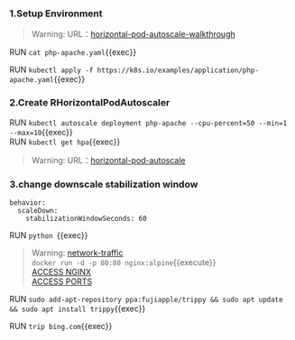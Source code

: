### 1.Setup Environment 
>Warning:  URL：[horizontal-pod-autoscale-walkthrough](https://kubernetes.io/docs/tasks/run-application/horizontal-pod-autoscale-walkthrough)

RUN `cat php-apache.yaml`{{exec}}  

RUN `kubectl apply -f https://k8s.io/examples/application/php-apache.yaml`{{exec}}


### 2.Create RHorizontalPodAutoscaler

RUN `kubectl autoscale deployment php-apache --cpu-percent=50 --min=1 --max=10`{{exec}}  
RUN `kubectl get hpa`{{exec}}  

>Warning:  URL：[horizontal-pod-autoscale](https://kubernetes.io/docs/tasks/run-application/horizontal-pod-autoscale)


### 3.change downscale stabilization window 

```
behavior:
  scaleDown:
    stabilizationWindowSeconds: 60
```





RUN `python `{{exec}}      




>Warning:  [network-traffic](https://github.com/killercoda/scenario-examples/blob/main/network-traffic/step1.md)     
`docker run -d -p 80:80 nginx:alpine`{{execute}}       
[ACCESS NGINX]({{TRAFFIC_HOST1_80}})    
[ACCESS PORTS]({{TRAFFIC_SELECTOR}})


RUN `sudo add-apt-repository ppa:fujiapple/trippy && sudo apt update && sudo apt install trippy`{{exec}} 

RUN `trip bing.com`{{exec}} 








